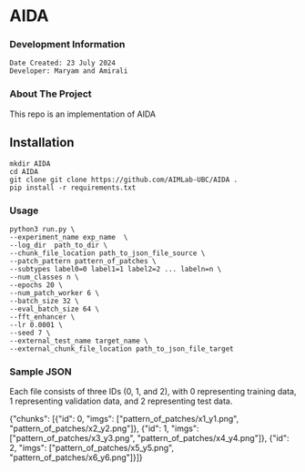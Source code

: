 # AIDA

### Development Information ###
```
Date Created: 23 July 2024
Developer: Maryam and Amirali
```

### About The Project ###
This repo is an implementation of AIDA


## Installation

```
mkdir AIDA
cd AIDA
git clone git clone https://github.com/AIMLab-UBC/AIDA .
pip install -r requirements.txt
```


### Usage ###
```
python3 run.py \
--experiment_name exp_name  \
--log_dir  path_to_dir \
--chunk_file_location path_to_json_file_source \
--patch_pattern pattern_of_patches \
--subtypes label0=0 label1=1 label2=2 ... labeln=n \
--num_classes n \
--epochs 20 \
--num_patch_worker 6 \
--batch_size 32 \
--eval_batch_size 64 \
--fft_enhancer \
--lr 0.0001 \
--seed 7 \
--external_test_name target_name \
--external_chunk_file_location path_to_json_file_target

```
 
### Sample JSON ###
Each file consists of three IDs (0, 1, and 2), with 0 representing training data, 1 representing validation data, and 2 representing test data.

{"chunks": [{"id": 0, "imgs": ["pattern_of_patches/x1_y1.png", "pattern_of_patches/x2_y2.png"]}, {"id": 1, "imgs": ["pattern_of_patches/x3_y3.png", "pattern_of_patches/x4_y4.png"]}, {"id": 2, "imgs": ["pattern_of_patches/x5_y5.png", "pattern_of_patches/x6_y6.png"]}]}
